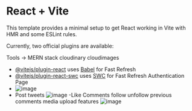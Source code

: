 # React + Vite

This template provides a minimal setup to get React working in Vite with HMR and some ESLint rules.

Currently, two official plugins are available:

Tools -> MERN stack cloudinary cloudimages

- [@vitejs/plugin-react](https://github.com/vitejs/vite-plugin-react/blob/main/packages/plugin-react/README.md) uses [Babel](https://babeljs.io/) for Fast Refresh
- [@vitejs/plugin-react-swc](https://github.com/vitejs/vite-plugin-react-swc) uses [SWC](https://swc.rs/) for Fast Refresh
Authentication Page
- ![image](https://github.com/user-attachments/assets/510a1a45-60ce-4b66-927e-9a22126ec4c8)
- Post tweets
![image](https://github.com/user-attachments/assets/6650d7d4-1dd0-4300-818e-492daad3f44e)
-Like Comments follow unfollow previous comments media upload features
![image](https://github.com/user-attachments/assets/962df336-dd6f-4e70-9942-b9734e3d8632)





